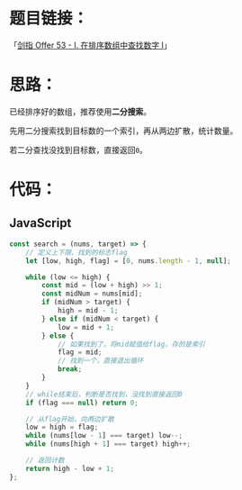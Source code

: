 # 题目链接：

「[剑指 Offer 53 - I. 在排序数组中查找数字 I](https://leetcode-cn.com/problems/zai-pai-xu-shu-zu-zhong-cha-zhao-shu-zi-lcof/)」

# 思路：

已经排序好的数组，推荐使用**二分搜索**。

先用二分搜索找到目标数的一个索引，再从两边扩散，统计数量。

若二分查找没找到目标数，直接返回`0`。

# 代码：

## JavaScript

```javascript
const search = (nums, target) => {
    // 定义上下限、找到的标志flag
    let [low, high, flag] = [0, nums.length - 1, null];

    while (low <= high) {
        const mid = (low + high) >> 1;
        const midNum = nums[mid];
        if (midNum > target) {
            high = mid - 1;
        } else if (midNum < target) {
            low = mid + 1;
        } else {
            // 如果找到了，将mid赋值给flag，存的是索引
            flag = mid;
            // 找到一个，直接退出循环
            break;
        }
    }
    // while结束后，判断是否找到，没找到直接返回0
    if (flag === null) return 0;

    // 从flag开始，向两边扩散
    low = high = flag;
    while (nums[low - 1] === target) low--;
    while (nums[high + 1] === target) high++;

    // 返回计数
    return high - low + 1;
};
```

